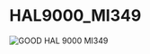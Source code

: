 # HAL9000_MI349
![GOOD HAL 9000 MI349](https://user-images.githubusercontent.com/74161725/134596325-73d6aac1-244f-4788-bf86-d36ed2a96e41.png)
